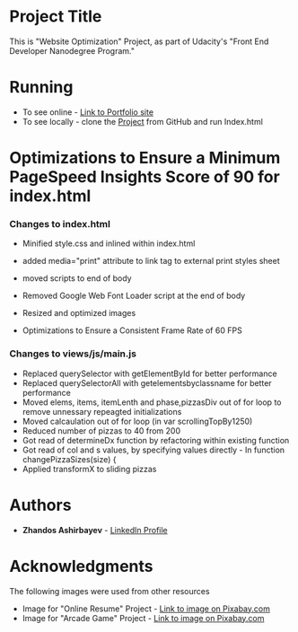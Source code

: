 # Project Title

This is "Website Optimization" Project, as part of Udacity's "Front End Developer Nanodegree Program."

# Running

* To see online - [Link to Portfolio site](https://zhandosgithub.github.io/Website%20Optimization/index.html)
* To see locally - clone the [Project](https://github.com/ZhandosGitHub/frontend-nanodegree-website-optimization) from GitHub and run Index.html



# Optimizations to Ensure a Minimum PageSpeed Insights Score of 90 for index.html

### Changes to index.html

* Minified style.css and inlined within index.html
* added media="print" attribute to link tag to external print styles sheet
* moved scripts to end of body
* Removed  Google Web Font Loader script at the end of body
* Resized and optimized images


* Optimizations to Ensure a Consistent Frame Rate of 60 FPS

### Changes to views/js/main.js

* Replaced querySelector with getElementById for better performance
* Replaced querySelectorAll with getelementsbyclassname for better performance
* Moved elems, items, itemLenth and phase,pizzasDiv out of for loop to remove unnessary repeagted initializations
* Moved calcaulation out of for loop (in var scrollingTopBy1250)
* Reduced number of pizzas to 40 from 200
* Got read of determineDx function by refactoring within existing function
* Got read of col and s values, by specifying values directly  - In function changePizzaSizes(size) {
* Applied transformX to sliding pizzas

# Authors

* **Zhandos Ashirbayev** - [LinkedIn Profile](https://www.linkedin.com/in/zhandosashirbayev/)

# Acknowledgments

The following images were used from other resources
* Image for "Online Resume" Project - [Link to image on Pixabay.com](https://pixabay.com/en/resume-bio-data-job-employment-1799952/)
* Image for "Arcade Game" Project - [Link to image on Pixabay.com](https://pixabay.com/en/pinball-videogame-arcade-games-179631/)
